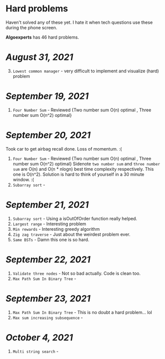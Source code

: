# Hard problems 

Haven't solved any of these yet. I hate it when tech questions use these during the phone screen. 

**Algoexperts** has 46 hard problems. 

# *August 31, 2021* 
3. `Lowest common manager` - very difficult to implement and visualize (hard) problem

# *September 19, 2021* 

1. `Four Number Sum` - Reviewed {Two number sum O(n) optimal , Three number sum O(n^2) optimal}

# *September 20, 2021* 

Took car to get airbag recall done. Loss of momentum. :( 

1. `Four Number Sum` - Reviewed {Two number sum O(n) optimal , Three number sum O(n^2) optimal}
Sidenote `two number sum` and `three number sum` are O(n) and O(n * nlogn) best time complexity respectively.  This one is O(n^2). Solution is hard to think of yourself in a 30 minute window. :( 
2. `Subarray sort` - 

# *September 21, 2021* 

1. `Subarray sort` - Using a isOutOfOrder function really helped. 
2. `Largest range` - Interesting problem  
3. `Min rewards` - Interesting greedy algorithm 
4. `Zig zag traverse` - Just about the weirdest problem ever.  
5. `Same BSTs` - Damn this one is so hard. 

# *September 22, 2021* 

1. `Validate three nodes` - Not so bad actually. Code is clean too. 
2. `Max Path Sum In Binary Tree` -  

# *September 23, 2021* 

1. `Max Path Sum In Binary Tree` -  This is no doubt a hard problem... lol 
2. `Max sum increasing subsequence` - 


# *October 4, 2021* 

1. `Multi string search`  - 